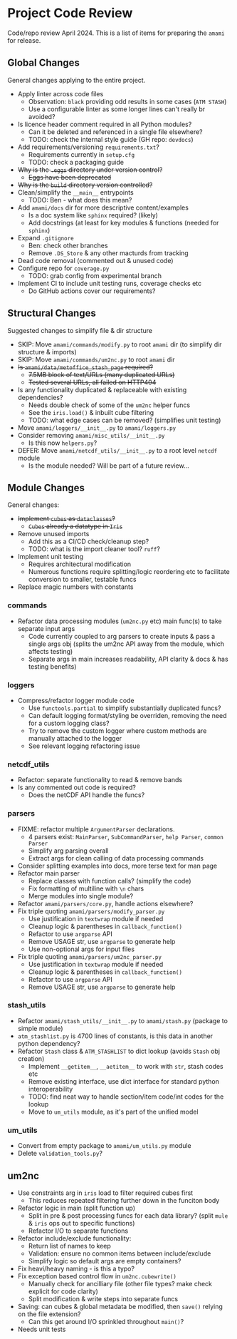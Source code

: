 # Project Code Review

Code/repo review April 2024. This is a list of items for preparing the `amami` for release.

## Global Changes

General changes applying to the entire project.

* Apply linter across code files
  - Observation: `black` providing odd results in some cases (`ATM STASH`)
  - Use a configurable linter as some longer lines can't really br avoided?
* Is licence header comment required in all Python modules?
  - Can it be deleted and referenced in a single file elsewhere?
  - TODO: check the internal style guide (GH repo: `devdocs`)
* Add requirements/versioning `requirements.txt`?
  - Requirements currently in `setup.cfg`
  - TODO: check a packaging guide
* ~~Why is the `.eggs` directory under version control?~~
  - ~~Eggs have been deprecated~~
* ~~Why is the `build` directory version controlled?~~
* Clean/simplify the `__main__` entrypoints
  - TODO: Ben - what does this mean?
* Add `amami/docs` dir for more descriptive content/examples
  - Is a doc system like `sphinx` required? (likely)
  - Add docstrings (at least for key modules & functions (needed for `sphinx`)
* Expand `.gitignore`
  - Ben: check other branches
  - Remove `.DS_Store` & any other macturds from tracking
* Dead code removal (commented out & unused code)
* Configure repo for `coverage.py`
  - TODO: grab config from experimental branch
* Implement CI to include unit testing runs, coverage checks etc
  - Do GitHub actions cover our requirements?

## Structural Changes

Suggested changes to simplify file & dir structure 

* SKIP: Move `amami/commands/modify.py` to root `amami` dir (to simplify dir structure & imports)
* SKIP: Move `amami/commands/um2nc.py` to root `amami` dir
* ~~Is `amami/data/metoffice_stash_page` required?~~
  - ~~7.5MB block of text/URLs (many duplicated URLs)~~
  - ~~Tested several URLs, all failed on HTTP404~~
* Is any functionality duplicated & replaceable with existing dependencies?
  - Needs double check of some of the `um2nc` helper funcs
  - See the `iris.load()` & inbuilt cube filtering
  - TODO: what edge cases can be removed? (simplifies unit testing)
* Move `amami/loggers/__init__.py` to `amami/loggers.py`
* Consider removing `amami/misc_utils/__init__.py`
  - Is this now `helpers.py`?
* DEFER: Move `amami/netcdf_utils/__init__.py` to a root level `netcdf` module
  - Is the module needed? Will be part of a future review...

## Module Changes

General changes:

* ~~Implement `cubes` as `dataclasses`?~~
  - ~~`Cubes` already a datatype in `Iris`~~
* Remove unused imports
  - Add this as a CI/CD check/cleanup step?
  - TODO: what is the import cleaner tool? `ruff`?
* Implement unit testing
  - Requires architectural modification
  - Numerous functions require splitting/logic reordering etc to facilitate conversion to smaller, testable funcs
* Replace magic numbers with constants

### commands

* Refactor data processing modules (`um2nc.py` etc) main func(s) to take separate input args
  - Code currently coupled to arg parsers to create inputs & pass a single args obj (splits the um2nc API away from the module, which affects testing)
  - Separate args in main increases readability, API clarity & docs & has testing benefits)

### loggers

* Compress/refactor logger module code
  - Use `functools.partial` to simplify substantially duplicated funcs?
  - Can default logging format/styling be overriden, removing the need for a custom logging class?
  - Try to remove the custom logger where custom methods are manually attached to the logger
  - See relevant logging refactoring issue

### netcdf_utils

* Refactor: separate functionality to read & remove bands
* Is any commented out code is required?
  - Does the netCDF API handle the funcs?

### parsers

* FIXME: refactor multiple `ArgumentParser` declarations.
  - 4 parsers exist: `MainParser`, `SubCommandParser`, `help Parser`, `common Parser`
  - Simplify arg parsing overall
  - Extract args for clean calling of data processing commands
* Consider splitting examples into docs, more terse text for man page
* Refactor main parser
  - Replace classes with function calls? (simplify the code)
  - Fix formatting of multiline with `\n` chars
  - Merge modules into single module?
* Refactor `amami/parsers/core.py`, handle actions elsewhere?
* Fix triple quoting `amami/parsers/modify_parser.py`
  - Use justification in `textwrap` module if needed
  - Cleanup logic & parentheses in `callback_function()`
  - Refactor to use `argparse` API
  - Remove USAGE str, use `argparse` to generate help
  - Use non-optional args for input files
* Fix triple quoting `amami/parsers/um2nc_parser.py`
  - Use justification in `textwrap` module if needed
  - Cleanup logic & parentheses in `callback_function()`
  - Refactor to use `argparse` API
  - Remove USAGE str, use `argparse` to generate help

### stash_utils

* Refactor `amami/stash_utils/__init__.py` to `amami/stash.py` (package to simple module)
* `atm_stashlist.py` is 4700 lines of constants, is this data in another python dependency?
* Refactor `Stash` class & `ATM_STASHLIST` to dict lookup (avoids `Stash` obj creation)
  - Implement `__getitem__`, `__aetitem__` to work with `str`, stash codes etc
  - Remove existing interface, use dict interface for standard python interoperability
  - TODO: find neat way to handle section/item code/int codes for the lookup
  - Move to `um_utils` module, as it's part of the unified model

### um_utils

* Convert from empty package to `amami/um_utils.py` module
* Delete `validation_tools.py`?

## um2nc

* Use constraints arg in `iris` load to filter required cubes first
  - This reduces repeated filtering further down in the funciton body
* Refactor logic in main (split function up)
  - Split in pre & post processing funcs for each data library? (split `mule` & `iris` ops out to specific functions)
  - Refactor I/O to separate functions
* Refactor include/exclude functionality:
  - Return list of names to keep
  - Validation: ensure no common items between include/exclude
  - Simplify logic so default args are empty containers?
* Fix heavi/heavy naming - is this a typo?
* Fix exception based control flow in `um2nc.cubewrite()`
  - Manually check for ancilliary file (other file types? make check explicit for code clarity)
  - Split modification & write steps into separate funcs
* Saving: can cubes & global metadata be modified, then `save()` relying on the file extension?
  - Can this get around I/O sprinkled throughout `main()`?
* Needs unit tests
